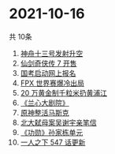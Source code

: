 # 2021-10-16
  共 10条

  <!-- BEGIN -->
  <!-- 最后更新时间:Sat Oct 16 2021 00:40:51 GMT+0000 (Coordinated Universal Time) -->
  1. [神舟十三号发射升空](https://www.zhihu.com/search?q=神舟十三号)
1. [仙剑奇侠传 7 开售](https://www.zhihu.com/search?q=仙剑奇侠传7)
1. [国考启动网上报名](https://www.zhihu.com/search?q=国考)
1. [FPX 世界赛爆冷出局](https://www.zhihu.com/search?q=FPX)
1. [20 万黄金制千粒米扔黄浦江](https://www.zhihu.com/search?q=黄金米)
1. [《兰心大剧院》](https://www.zhihu.com/search?q=兰心大剧院)
1. [原神整活马斯克](https://www.zhihu.com/search?q=原神)
1. [北大弑母案吴谢宇亲笔信](https://www.zhihu.com/search?q=吴谢宇)
1. [《功勋》孙家栋单元](https://www.zhihu.com/search?q=功勋)
1. [一人之下 547 话更新](https://www.zhihu.com/search?q=一人之下)
  <!-- END -->
  